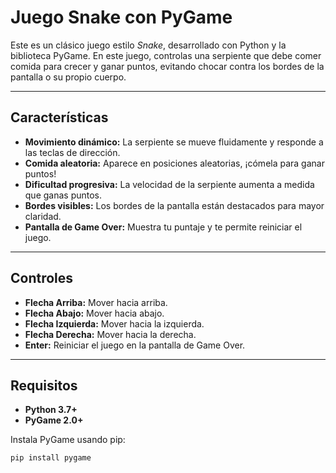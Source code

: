 # **Juego Snake con PyGame**

Este es un clásico juego estilo *Snake*, desarrollado con Python y la biblioteca PyGame. En este juego, controlas una serpiente que debe comer comida para crecer y ganar puntos, evitando chocar contra los bordes de la pantalla o su propio cuerpo.

---

## **Características**
- **Movimiento dinámico:** La serpiente se mueve fluidamente y responde a las teclas de dirección.
- **Comida aleatoria:** Aparece en posiciones aleatorias, ¡cómela para ganar puntos!
- **Dificultad progresiva:** La velocidad de la serpiente aumenta a medida que ganas puntos.
- **Bordes visibles:** Los bordes de la pantalla están destacados para mayor claridad.
- **Pantalla de Game Over:** Muestra tu puntaje y te permite reiniciar el juego.

---

## **Controles**
- **Flecha Arriba:** Mover hacia arriba.
- **Flecha Abajo:** Mover hacia abajo.
- **Flecha Izquierda:** Mover hacia la izquierda.
- **Flecha Derecha:** Mover hacia la derecha.
- **Enter:** Reiniciar el juego en la pantalla de Game Over.

---

## **Requisitos**
- **Python 3.7+**
- **PyGame 2.0+**

Instala PyGame usando pip:
```bash
pip install pygame
